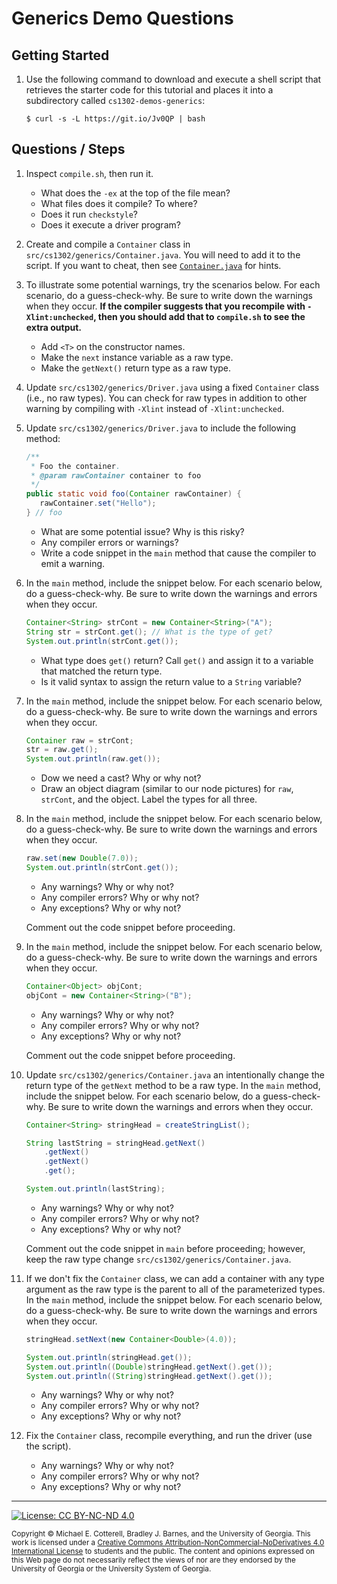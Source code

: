 # Generics Demo Questions

## Getting Started

1. Use the following command to download and execute a shell script that retrieves 
   the starter code for this tutorial and places it into a subdirectory 
   called `cs1302-demos-generics`:

   ```
   $ curl -s -L https://git.io/Jv0QP | bash
   ```

## Questions / Steps

1. Inspect `compile.sh`, then run it.
   * What does the `-ex` at the top of the file mean?
   * What files does it compile? To where?
   * Does it run `checkstyle`?
   * Does it execute a driver program?
   
1. Create and compile a `Container` class in `src/cs1302/generics/Container.java`. 
   You will need to add it to the script. If you want to cheat, then see 
   [`Container.java`](src/cs1302/generics/Container.java) for hints.
   
1. To illustrate some potential warnings, try the scenarios below. For each
   scenario, do a guess-check-why. Be sure to write down the warnings when they
   occur. **If the compiler suggests that you recompile with `-Xlint:unchecked`,
   then you should add that to `compile.sh` to see the extra output.**
   * Add `<T>` on the constructor names.
   * Make the `next` instance variable as a raw type.
   * Make the `getNext()` return type as a raw type. 

1. Update `src/cs1302/generics/Driver.java` using a fixed `Container` class
   (i.e., no raw types). You can check for raw types in addition to other warning
   by compiling with `-Xlint` instead of `-Xlint:unchecked`. 
   
1. Update `src/cs1302/generics/Driver.java` to include the following method:
   
   ```java
   /**
    * Foo the container.
    * @param rawContainer container to foo
    */
   public static void foo(Container rawContainer) {
      rawContainer.set("Hello");
   } // foo
   ```
   
   * What are some potential issue? Why is this risky?
   * Any compiler errors or warnings?
   * Write a code snippet in the `main` method that cause the compiler to emit a warning.

1. In the `main` method, include the snippet below. For each
   scenario below, do a guess-check-why. Be sure to write down the warnings
   and errors when they
   occur.

   ```java
   Container<String> strCont = new Container<String>("A");
   String str = strCont.get(); // What is the type of get?
   System.out.println(strCont.get());
   ```
   
   * What type does `get()` return? Call `get()` and assign it to a variable that matched
     the return type.
   * Is it valid syntax to assign the return value to a `String` variable?

1. In the `main` method, include the snippet below. For each
   scenario below, do a guess-check-why. Be sure to write down the warnings
   and errors when they
   occur.

   ```java
   Container raw = strCont;
   str = raw.get();
   System.out.println(raw.get());
   ```
   
   * Dow we need a cast? Why or why not? 
   * Draw an object diagram (similar to our node pictures) for `raw`, `strCont`, and the object.
     Label the types for all three.

1. In the `main` method, include the snippet below. For each
   scenario below, do a guess-check-why. Be sure to write down the warnings 
   and errors when they
   occur.

   ```java
   raw.set(new Double(7.0));
   System.out.println(strCont.get());
   ```
   
   * Any warnings? Why or why not?
   * Any compiler errors? Why or why not?
   * Any exceptions? Why or why not?
   
   Comment out the code snippet before proceeding. 

1. In the `main` method, include the snippet below. For each
   scenario below, do a guess-check-why. Be sure to write down the warnings
   and errors when they
   occur.

   ```java
   Container<Object> objCont;
   objCont = new Container<String>("B");
   ```
   
   * Any warnings? Why or why not?
   * Any compiler errors? Why or why not?
   * Any exceptions? Why or why not?
   
   Comment out the code snippet before proceeding. 

1. Update `src/cs1302/generics/Container.java` an intentionally change the return type
   of the `getNext` method to be a raw type. In the `main` method, include the snippet below. 
   For each scenario below, do a guess-check-why. Be sure to write down the warnings
   and errors when they
   occur.

   ```java
   Container<String> stringHead = createStringList();

   String lastString = stringHead.getNext()
       .getNext()
       .getNext()
       .get();

   System.out.println(lastString);
   ```
   
   * Any warnings? Why or why not?
   * Any compiler errors? Why or why not?
   * Any exceptions? Why or why not?
   
   Comment out the code snippet in `main` before proceeding; however,
   keep the raw type change `src/cs1302/generics/Container.java`.

1. If we don't fix the `Container` class, we can add a container
   with any type argument as the raw type is the parent to all of
   the parameterized types. In the `main` method, include the snippet below. 
   For each scenario below, do a guess-check-why. 
   Be sure to write down the warnings and errors when they
   occur.

   ```java
   stringHead.setNext(new Container<Double>(4.0));

   System.out.println(stringHead.get());
   System.out.println((Double)stringHead.getNext().get());
   System.out.println((String)stringHead.getNext().get());
   ```
   
   * Any warnings? Why or why not?
   * Any compiler errors? Why or why not?
   * Any exceptions? Why or why not?

1. Fix the `Container` class, recompile everything, and run the driver (use the script).

   * Any warnings? Why or why not?
   * Any compiler errors? Why or why not?
   * Any exceptions? Why or why not?

<hr/>

[![License: CC BY-NC-ND 4.0](https://img.shields.io/badge/License-CC%20BY--NC--ND%204.0-lightgrey.svg)](http://creativecommons.org/licenses/by-nc-nd/4.0/)

<small>
Copyright &copy; Michael E. Cotterell, Bradley J. Barnes, and the University of Georgia.
This work is licensed under a <a rel="license" href="http://creativecommons.org/licenses/by-nc-nd/4.0/">Creative Commons Attribution-NonCommercial-NoDerivatives 4.0 International License</a> to students and the public.
The content and opinions expressed on this Web page do not necessarily reflect the views of nor are they endorsed by the University of Georgia or the University System of Georgia.
</small>
